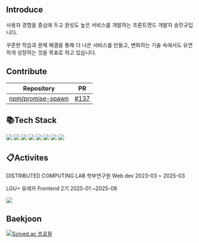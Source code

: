 ## Introduce

사용자 경험을 중심에 두고 완성도 높은 서비스를 개발하는 프론트엔드 개발자 송민규입니다.

꾸준한 학습과 문제 해결을 통해 더 나은 서비스를 만들고, 변화하는 기술 속에서도 유연하게 성장하는 것을 목표로 하고 있습니다.

## Contribute

| Repository | PR |
|----------|----|
| [npm/promise-spawn](https://github.com/npm/promise-spawn) | [#137](https://github.com/npm/promise-spawn/pull/137) |


## 📚Tech Stack

<div style={display:flex; gap:50px;}>
  <img src="https://img.shields.io/badge/html5-E34F26?style=flat&logo=html5&logoColor=white">
  <img src="https://img.shields.io/badge/css-1572B6?style=flat&logo=css3&logoColor=white">
  <img src="https://img.shields.io/badge/javascript-F7DF1E?style=flat&logo=javascript&logoColor=white">
  <img src="https://img.shields.io/badge/Typescript-3178C6?style=flat&logo=typescript&logoColor=white"/>
  <img src="https://img.shields.io/badge/react-61DAFB?style=flat&logo=react&logoColor=white">
  <img src="https://img.shields.io/badge/react_native-61DAFB.svg?style=flat&logo=react&logoColor=white">
  <img src="https://img.shields.io/badge/expo-1C1E24?style=flat&logo=expo&logoColor=#D04A37">
  <img src="https://img.shields.io/badge/next.js-000000?style=flat&logo=nextdotjs&logoColor=white"/>
</div>

## 📋Activites

DISTRIBUTED COMPUTING LAB 학부연구원 Web dev 2023-03 ~ 2025-03

LGU+ 유레카 Frontend 2기 2025-01 ~2025-08

<img src="https://github-readme-stats.vercel.app/api?username=SongMinQQ&show_icons=true&theme=transparent" />

## Baekjoon
[![Solved.ac 프로필](http://mazassumnida.wtf/api/v2/generate_badge?boj=smk7540)](https://solved.ac/smk7540)
